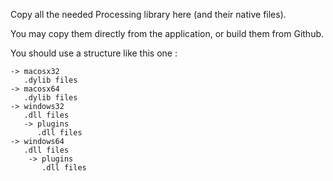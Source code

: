 Copy all the needed Processing library here (and their native files).

You may copy them directly from the application, or build them from Github.

You should use a structure like this one :

```
-> macosx32
   .dylib files
-> macosx64
   .dylib files
-> windows32
   .dll files
   -> plugins
      .dll files
-> windows64
   .dll files
    -> plugins
       .dll files
```